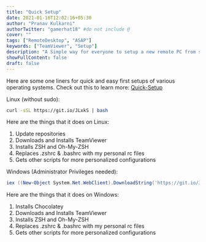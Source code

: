 ```yaml
---
title: "Quick Setup"
date: 2021-01-16T12:02:16+05:30
author: "Pranav Kulkarni"
authorTwitter: "gamerhat18" #do not include @
cover: ""
tags: ["RemoteDesktop", "ASAP"]
keywords: ["TeamViewer", "Setup"]
description: "A Simple way for everyone to setup a new remote PC from scratch,  regardless of the Operating system."
showFullContent: false
draft: false
---
```



Here are some one liners for quick and easy first setups of various operating systems.
Check out this to learn more: [Quick-Setup](https://github.com/gamerhat18/quick-setup)


Linux (without sudo):

```bash
curl -sSL https://git.io/JLxkS | bash
```

Here are the things that it does on Linux:

1. Update repositories
2. Downloads and Installs TeamViewer
3. Installs ZSH and Oh-My-ZSH
4. Replaces .zshrc & .bashrc with my personal rc files
5. Gets other scripts for more personalized configurations

Windows (Administrator Privileges needed):

```powershell
iex ((New-Object System.Net.WebClient).DownloadString('https://git.io/JtUwY'))
```

Here are the things that it does on Windows:

1. Installs Chocolatey
2. Downloads and Installs TeamViewer
3. Installs ZSH and Oh-My-ZSH
4. Replaces .zshrc & .bashrc with my personal rc files
5. Gets other scripts for more personalized configurations
